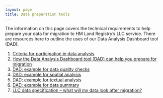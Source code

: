 ```yaml
---
layout: page
title: Data preparation tools
---
```


The information on this page covers the technical requirements to help prepare your data for migration to HM Land Registry’s LLC service. There are resources here to outline the uses of our Data Analysis Dashboard tool (DAD).

<ol class='list list-number'>
    <li><a href='' onclick='linkClicked("Criteria for participation in data analysis")'>Criteria for participation in data analysis</a></li>
    <li><a href='' onclick='linkClicked("How the Data Analysis Dashboard tool (DAD) can help you prepare for migration")'>How the Data Analysis Dashboard tool (DAD) can help you prepare for migration</a></li>
    <li><a href='' onclick='linkClicked("DAD: example for data quality checks")'>DAD: example for data quality checks</a></li>
    <li><a href='' onclick='linkClicked("DAD: example for spatial analysis")'>DAD: example for spatial analysis</a></li>
    <li><a href='' onclick='linkClicked("DAD: example for textual analysis")'>DAD: example for textual analysis</a></li>
    <li><a href='' onclick='linkClicked("DAD: example for data summary")'>DAD: example for data summary</a></li>
    <li><a href='' onclick='linkClicked("LLC data specification – what will my data look after migration?")'>LLC data specification – what will my data look after migration?</a></li>
</ol>